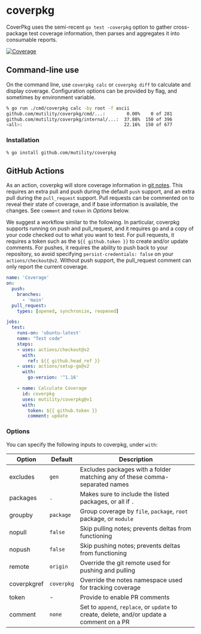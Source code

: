 # coverpkg

CoverPkg uses the semi-recent `go test -coverpkg` option to gather cross-package test coverage information, then parses and aggregates it into consumable reports.

[![Coverage](https://github.com/mutility/coverpkg/actions/workflows/cover.yaml/badge.svg)](https://github.com/mutility/coverpkg/actions/workflows/cover.yaml)

## Command-line use

On the command line, use `coverpkg calc` or `coverpkg diff` to calculate and display coverage. Configuration options can be provided by flag, and sometimes by environment variable.

```bash
% go run ./cmd/coverpkg calc -by root -f ascii
github.com/mutility/coverpkg/cmd/...:        0.00%    0 of 281
github.com/mutility/coverpkg/internal/...:  37.88%  150 of 396
<all>:                                      22.16%  150 of 677
```

### Installation

`% go install github.com/mutility/coverpkg`

## GitHub Actions

As an action, coverpkg will store coverage information in [git notes](https://git-scm.com/docs/git-notes). This requires an extra pull and push during the default `push` support, and an extra pull during the `pull_request` support. Pull requests can be commented on to reveal their state of coverage, and if base information is available, the changes. See `comment` and `token` in *Options* below.

We suggest a workflow similar to the following. In particular, coverpkg supports running on push and pull_request, and it requires go and a copy of your code checked out to what you want to test. For pull requests, it requires a token such as the `${{ github.token }}` to create and/or update comments. For pushes, it requires the ability to push back to your repository, so avoid specifying `persist-credentials: false` on your `actions/checkout@v2`. Without push support, the pull_request comment can only report the current coverage.

```yaml
name: 'Coverage'
on:
  push:
    branches:
      - 'main'
  pull_request:
    types: [opened, synchronize, reopened]

jobs:
  test:
    runs-on: 'ubuntu-latest'
    name: "Test code"
    steps:
    - uses: actions/checkout@v2
      with:
        ref: ${{ github.head_ref }}
    - uses: actions/setup-go@v2
      with:
        go-version: '^1.16'

    - name: Calculate Coverage
      id: coverpkg
      uses: mutility/coverpkg@v1
      with:
        token: ${{ github.token }}
        comment: update
```

### Options

You can specify the following inputs to coverpkg, under `with`:

Option | Default | Description
-|-|-
excludes | `gen` | Excludes packages with a folder matching any of these comma-separated names
packages | `.` | Makes sure to include the listed packages, or all if `.`
groupby | `package` | Group coverage by `file`, `package`, `root` package, or `module`
nopull | `false` | Skip pulling notes; prevents deltas from functioning
nopush | `false` | Skip pushing notes; prevents deltas from functioning
remote | `origin` | Override the git remote used for pushing and pulling
coverpkgref | `coverpkg` | Override the notes namespace used for tracking coverage
token | - | Provide to enable PR comments
comment | `none` | Set to `append`, `replace`, or `update` to create, delete, and/or update a comment on a PR
